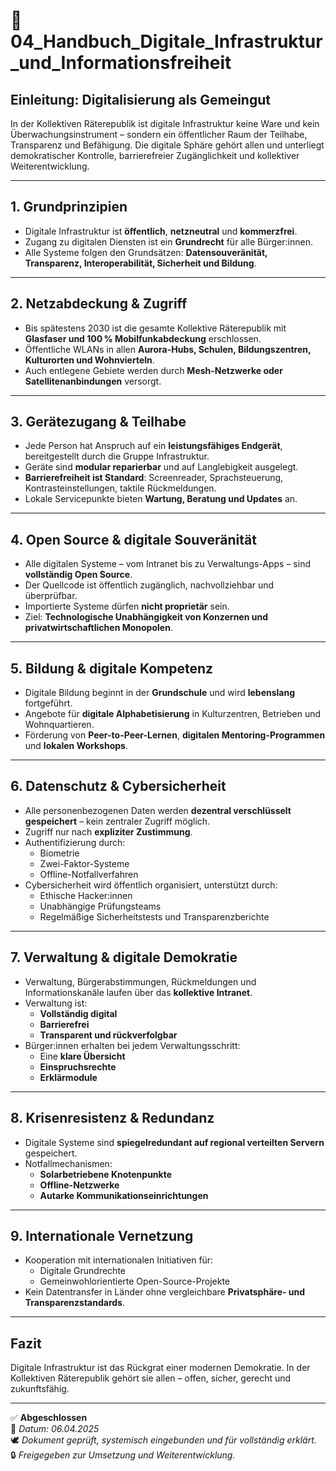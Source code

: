 # 📘 04_Handbuch_Digitale_Infrastruktur_und_Informationsfreiheit

## Einleitung: Digitalisierung als Gemeingut

In der Kollektiven Räterepublik ist digitale Infrastruktur keine Ware und kein Überwachungsinstrument – sondern ein öffentlicher Raum der Teilhabe, Transparenz und Befähigung. Die digitale Sphäre gehört allen und unterliegt demokratischer Kontrolle, barrierefreier Zugänglichkeit und kollektiver Weiterentwicklung.

---

## 1. Grundprinzipien

- Digitale Infrastruktur ist **öffentlich**, **netzneutral** und **kommerzfrei**.
- Zugang zu digitalen Diensten ist ein **Grundrecht** für alle Bürger:innen.
- Alle Systeme folgen den Grundsätzen: **Datensouveränität, Transparenz, Interoperabilität, Sicherheit und Bildung**.

---

## 2. Netzabdeckung & Zugriff

- Bis spätestens 2030 ist die gesamte Kollektive Räterepublik mit **Glasfaser und 100 % Mobilfunkabdeckung** erschlossen.
- Öffentliche WLANs in allen **Aurora-Hubs, Schulen, Bildungszentren, Kulturorten und Wohnvierteln**.
- Auch entlegene Gebiete werden durch **Mesh-Netzwerke oder Satellitenanbindungen** versorgt.

---

## 3. Gerätezugang & Teilhabe

- Jede Person hat Anspruch auf ein **leistungsfähiges Endgerät**, bereitgestellt durch die Gruppe Infrastruktur.
- Geräte sind **modular reparierbar** und auf Langlebigkeit ausgelegt.
- **Barrierefreiheit ist Standard**: Screenreader, Sprachsteuerung, Kontrasteinstellungen, taktile Rückmeldungen.
- Lokale Servicepunkte bieten **Wartung, Beratung und Updates** an.

---

## 4. Open Source & digitale Souveränität

- Alle digitalen Systeme – vom Intranet bis zu Verwaltungs-Apps – sind **vollständig Open Source**.
- Der Quellcode ist öffentlich zugänglich, nachvollziehbar und überprüfbar.
- Importierte Systeme dürfen **nicht proprietär** sein.
- Ziel: **Technologische Unabhängigkeit von Konzernen und privatwirtschaftlichen Monopolen**.

---

## 5. Bildung & digitale Kompetenz

- Digitale Bildung beginnt in der **Grundschule** und wird **lebenslang** fortgeführt.
- Angebote für **digitale Alphabetisierung** in Kulturzentren, Betrieben und Wohnquartieren.
- Förderung von **Peer-to-Peer-Lernen**, **digitalen Mentoring-Programmen** und **lokalen Workshops**.

---

## 6. Datenschutz & Cybersicherheit

- Alle personenbezogenen Daten werden **dezentral verschlüsselt gespeichert** – kein zentraler Zugriff möglich.
- Zugriff nur nach **expliziter Zustimmung**.
- Authentifizierung durch:
  - Biometrie
  - Zwei-Faktor-Systeme
  - Offline-Notfallverfahren
- Cybersicherheit wird öffentlich organisiert, unterstützt durch:
  - Ethische Hacker:innen
  - Unabhängige Prüfungsteams
  - Regelmäßige Sicherheitstests und Transparenzberichte

---

## 7. Verwaltung & digitale Demokratie

- Verwaltung, Bürgerabstimmungen, Rückmeldungen und Informationskanäle laufen über das **kollektive Intranet**.
- Verwaltung ist:
  - **Vollständig digital**
  - **Barrierefrei**
  - **Transparent und rückverfolgbar**
- Bürger:innen erhalten bei jedem Verwaltungsschritt:
  - Eine **klare Übersicht**
  - **Einspruchsrechte**
  - **Erklärmodule**

---

## 8. Krisenresistenz & Redundanz

- Digitale Systeme sind **spiegelredundant auf regional verteilten Servern** gespeichert.
- Notfallmechanismen:
  - **Solarbetriebene Knotenpunkte**
  - **Offline-Netzwerke**
  - **Autarke Kommunikationseinrichtungen**

---

## 9. Internationale Vernetzung

- Kooperation mit internationalen Initiativen für:
  - Digitale Grundrechte
  - Gemeinwohlorientierte Open-Source-Projekte
- Kein Datentransfer in Länder ohne vergleichbare **Privatsphäre- und Transparenzstandards**.

---

## Fazit

Digitale Infrastruktur ist das Rückgrat einer modernen Demokratie. In der Kollektiven Räterepublik gehört sie allen – offen, sicher, gerecht und zukunftsfähig.

---

✅ **Abgeschlossen**  
📅 *Datum: 06.04.2025*  
🕊️ *Dokument geprüft, systemisch eingebunden und für vollständig erklärt.*  
🔒 *Freigegeben zur Umsetzung und Weiterentwicklung.*
